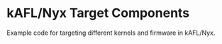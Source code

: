 # kAFL/Nyx Target Components

Example code for targeting different kernels and firmware in kAFL/Nyx.

